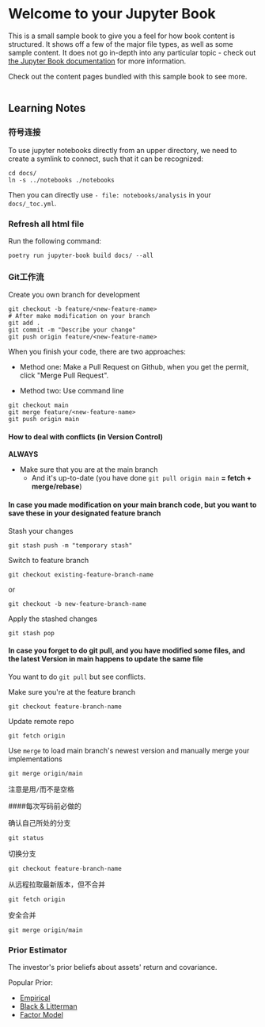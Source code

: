 # Welcome to your Jupyter Book

This is a small sample book to give you a feel for how book content is
structured.
It shows off a few of the major file types, as well as some sample content.
It does not go in-depth into any particular topic - check out [the Jupyter Book documentation](https://jupyterbook.org) for more information.

Check out the content pages bundled with this sample book to see more.

```{tableofcontents}
```

## Learning Notes

### 符号连接
To use jupyter notebooks directly from an upper directory, we need to create a symlink to connect, such that it can be recognized:
```
cd docs/
ln -s ../notebooks ./notebooks
```
Then you can directly use `- file: notebooks/analysis` in your `docs/_toc.yml`.

### Refresh all html file

Run the following command:
```
poetry run jupyter-book build docs/ --all
```

### Git工作流

Create you own branch for development
```
git checkout -b feature/<new-feature-name>
# After make modification on your branch
git add .
git commit -m "Describe your change"
git push origin feature/<new-feature-name>
```

When you finish your code, there are two approaches:

+ Method one: Make a Pull Request on Github, when you get the permit, click "Merge Pull Request".

+ Method two: Use command line
```
git checkout main
git merge feature/<new-feature-name>
git push origin main
```

#### How to deal with conflicts (in Version Control)

**ALWAYS** 
+ Make sure that you are at the main branch
    + And it's up-to-date (you have done `git pull origin main` **= fetch + merge/rebase**)

#### In case you made modification on your main branch code, but you want to save these in your designated feature branch

Stash your changes
```
git stash push -m "temporary stash" 
```

Switch to feature branch
```
git checkout existing-feature-branch-name
```
or 
```
git checkout -b new-feature-branch-name
```

Apply the stashed changes
```
git stash pop
```

#### In case you forget to do git pull, and you have modified some files, and the latest Version in main happens to update the same file

You want to do `git pull` but see conflicts.

Make sure you're at the feature branch
```
git checkout feature-branch-name
```

Update remote repo
```
git fetch origin
```

Use `merge` to load main branch's newest version and manually merge your implementations
```
git merge origin/main
```
注意是用`/`而不是空格

####每次写码前必做的

确认自己所处的分支
```
git status
```

切换分支
```
git checkout feature-branch-name
```

从远程拉取最新版本，但不合并
```
git fetch origin
```

安全合并
```
git merge origin/main
```

### Prior Estimator

The investor's prior beliefs about assets' return and covariance.

Popular Prior:
+ [Empirical](notebooks/empirical_estimation.ipynb)
+ [Black & Litterman](notebooks/black_litterman.ipynb)
+ [Factor Model](notebooks/factor_model.ipynb)
